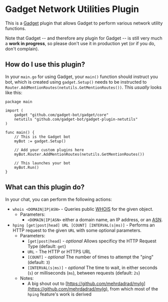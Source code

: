 # Gadget Network Utilities Plugin

This is a [Gadget](https://github.com/gadget-bot/gadget) plugin that allows Gadget to perform various network utility functions.

Note that Gadget -- and therefore any plugin for Gadget -- is still very much a **work in progress**, so please don't use it in production yet (or if you do, don't complain).

## How do I use this plugin?

In your `main.go` for using Gadget, your `main()` function should instruct you bot, which is created using `gadget.Setup()` needs to be instructed to `Router.AddMentionRoutes(netutils.GetMentionRoutes())`. This _usually_ looks like this:

```golang
package main

import (
	gadget "github.com/gadget-bot/gadget/core"
	netutils "github.com/gadget-bot/gadget-plugin-netutils"
)

func main() {
	// This is the Gadget bot
	myBot := gadget.Setup()

	// Add your custom plugins here
	myBot.Router.AddMentionRoutes(netutils.GetMentionRoutes())

	// This launches your bot
	myBot.Run()
}
```

## What can this plugin do?

In your chat, you can perform the following actions:

* `whois <DOMAIN|IP|ASN>` - Queries public [WHOIS](https://en.wikipedia.org/wiki/WHOIS) for the given object.
  * Parameters:
	  * `<DOMAIN|IP|ASN>` either a domain name, an IP address, or an [ASN](https://www.arin.net/resources/guide/asn/).
* `hping [get|post|head] URL [COUNT] [INTERVAL(s|ms)]` - Performs an HTTP request to the given `URL` with some optional parameters.
	* Parameters:
		* `[get|post|head]` - _optional_ Allows specificy the HTTP Request Type (default: `get`)
		*  `URL` - The HTTP or HTTPS URL
		* `[COUNT]` - _optional_ The number of times to attempt the "ping" (default: `3`)
		* `[INTERVAL(s|ms)]` - _optional_ The time to wait, in either seconds (`s`) or milliseconds (`ms`), between requests (default: `2s`)
	* Notes:
	  * A big shout out to [https://github.com/mehrdadrad/mylg](https://github.com/mehrdadrad/mylg), from which most of the `hping` feature's work is derived
